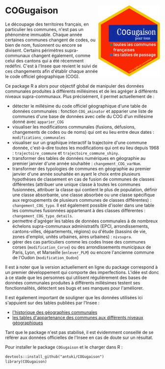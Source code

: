 # COGugaison <img src="COGugaison.png" width=200 align="right" />

Le découpage des territoires français, en particulier les communes, n'est pas un phénomène immuable. Chaque année certaines communes changent de codes, ou bien de nom, fusionnent ou encore se divisent. Certains périmètres supra-communaux changent également, comme celui des cantons qui a été récemment redéfini. C'est à l'Insee que revient le suivi de ces changements afin d'établir chaque année le code officiel géographique (COG).

Ce package R a alors pour objectif global de manipuler des données communales produites à différents millésimes et de les agréger à différents niveaux supra-communaux. Plus précisément, il permet actuellement de : 

- détecter le millésime du code officiel géographique d'une table de données communales : fonction `COG_akinator` et apparier une liste de communes d'une base de données avec celle du COG d'un millésime donné avec `apparier_COG`
- visualiser les modifications communales (fusions, défusions, changements de codes ou de noms) qui ont eu lieu entre deux dates : `modifications_communales`  
- visualiser sur un graphique interactif la trajectoire d'une commune donnée, c'est-à-dire toutes les modifications qui ont eu lieu depuis 1968 : `trajectoire_commune` et `trajectoire_commune_shiny`.
- transformer des tables de données numériques en géographie au premier janvier d'une année souhaitée : `changement_COG_varNum`. 
- transformer des typologies de communes en géographie au premier janvier d'une année souhaitée en ayant le choix entre plusieurs hypothèses de classement en cas de fusion de communes de classes différentes (attribuer une unique classe à toutes les communes fusionnées, attribuer la classe qui contient le plus de population, définir une classe absorbante, une classe absorbée ou une classe spécifique aux regroupements de plusieurs communes de classes différentes) : `changement_COG_typo`. Il est également possible d'isoler dans une table les communes fusionnées appartenant à des classes différentes : `changement_COG_typo_details`.
- permettre d'agréger les tables de données communales à de nombreux échelons supra-communaux administratifs (EPCI, arrondissements, cantons-villes, départements, régions) ou d'étude (bassins de vie, zones d'emploi, unités urbaines, aires urbaines) : `nivsupra`. 
- gérer des cas particuliers comme les codes Insee des communes corses (`modification_Corse`) ou des arrondissements municipaux de Paris, Lyon, et Marseille (`enlever_PLM`) ou encore l'ancienne commune de l'Oudon (`modification_Oudon`)

Il est à noter que la version actuellement en ligne du package correspond à un premier développement qui comporte  des imperfections. L'idée est donc à ce stade que les personnes qui utilisent régulièrement des bases de données communales produites à différents millésimes testent ses fonctionnalités, détectent ses bugs et ses manques pour l'améliorer.  

Il est également important de souligner que les données utilisées ici s'appuient sur des tables publiées par l'Insee :
- [l'historique des géographies communales](https://www.insee.fr/fr/information/2666684#titre-bloc-11)
- [les tables d'appartenance des communes aux différents niveaux géographiques](https://www.insee.fr/fr/information/2028028)

Tant que le package n'est pas stabilisé, il est évidemment conseillé de se référer aux données officielles de l'Insee en cas de doute sur un résultat.  

Pour installer le package `COGugaison` et le charger dans R :
 
    devtools::install_github("antuki/COGugaison")
    library(COGugaison)
